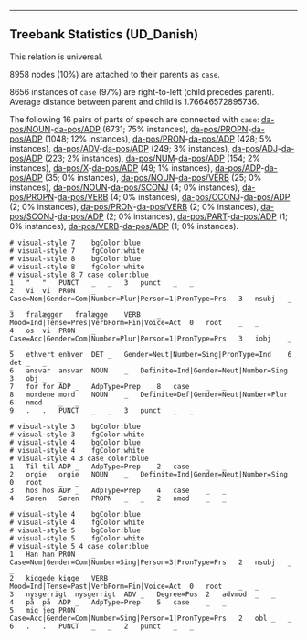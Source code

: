 

--------------------------------------------------------------------------------

## Treebank Statistics (UD_Danish)

This relation is universal.

8958 nodes (10%) are attached to their parents as `case`.

8656 instances of `case` (97%) are right-to-left (child precedes parent).
Average distance between parent and child is 1.76646572895736.

The following 16 pairs of parts of speech are connected with `case`: [da-pos/NOUN]()-[da-pos/ADP]() (6731; 75% instances), [da-pos/PROPN]()-[da-pos/ADP]() (1048; 12% instances), [da-pos/PRON]()-[da-pos/ADP]() (428; 5% instances), [da-pos/ADV]()-[da-pos/ADP]() (249; 3% instances), [da-pos/ADJ]()-[da-pos/ADP]() (223; 2% instances), [da-pos/NUM]()-[da-pos/ADP]() (154; 2% instances), [da-pos/X]()-[da-pos/ADP]() (49; 1% instances), [da-pos/ADP]()-[da-pos/ADP]() (35; 0% instances), [da-pos/NOUN]()-[da-pos/VERB]() (25; 0% instances), [da-pos/NOUN]()-[da-pos/SCONJ]() (4; 0% instances), [da-pos/PROPN]()-[da-pos/VERB]() (4; 0% instances), [da-pos/CCONJ]()-[da-pos/ADP]() (2; 0% instances), [da-pos/PRON]()-[da-pos/VERB]() (2; 0% instances), [da-pos/SCONJ]()-[da-pos/ADP]() (2; 0% instances), [da-pos/PART]()-[da-pos/ADP]() (1; 0% instances), [da-pos/VERB]()-[da-pos/ADP]() (1; 0% instances).


~~~ conllu
# visual-style 7	bgColor:blue
# visual-style 7	fgColor:white
# visual-style 8	bgColor:blue
# visual-style 8	fgColor:white
# visual-style 8 7 case	color:blue
1	"	"	PUNCT	_	_	3	punct	_	_
2	Vi	vi	PRON	_	Case=Nom|Gender=Com|Number=Plur|Person=1|PronType=Prs	3	nsubj	_	_
3	fralægger	fralægge	VERB	_	Mood=Ind|Tense=Pres|VerbForm=Fin|Voice=Act	0	root	_	_
4	os	vi	PRON	_	Case=Acc|Gender=Com|Number=Plur|Person=1|PronType=Prs	3	iobj	_	_
5	ethvert	enhver	DET	_	Gender=Neut|Number=Sing|PronType=Ind	6	det	_	_
6	ansvar	ansvar	NOUN	_	Definite=Ind|Gender=Neut|Number=Sing	3	obj	_	_
7	for	for	ADP	_	AdpType=Prep	8	case	_	_
8	mordene	mord	NOUN	_	Definite=Def|Gender=Neut|Number=Plur	6	nmod	_	_
9	.	.	PUNCT	_	_	3	punct	_	_

~~~


~~~ conllu
# visual-style 3	bgColor:blue
# visual-style 3	fgColor:white
# visual-style 4	bgColor:blue
# visual-style 4	fgColor:white
# visual-style 4 3 case	color:blue
1	Til	til	ADP	_	AdpType=Prep	2	case	_	_
2	orgie	orgie	NOUN	_	Definite=Ind|Gender=Neut|Number=Sing	0	root	_	_
3	hos	hos	ADP	_	AdpType=Prep	4	case	_	_
4	Søren	Søren	PROPN	_	_	2	nmod	_	_

~~~


~~~ conllu
# visual-style 4	bgColor:blue
# visual-style 4	fgColor:white
# visual-style 5	bgColor:blue
# visual-style 5	fgColor:white
# visual-style 5 4 case	color:blue
1	Han	han	PRON	_	Case=Nom|Gender=Com|Number=Sing|Person=3|PronType=Prs	2	nsubj	_	_
2	kiggede	kigge	VERB	_	Mood=Ind|Tense=Past|VerbForm=Fin|Voice=Act	0	root	_	_
3	nysgerrigt	nysgerrigt	ADV	_	Degree=Pos	2	advmod	_	_
4	på	på	ADP	_	AdpType=Prep	5	case	_	_
5	mig	jeg	PRON	_	Case=Acc|Gender=Com|Number=Sing|Person=1|PronType=Prs	2	obl	_	_
6	.	.	PUNCT	_	_	2	punct	_	_

~~~


